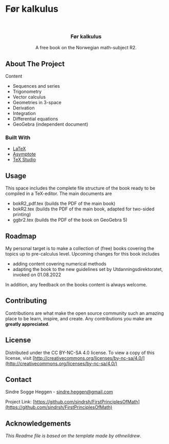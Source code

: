 # Før kalkulus

<!-- PROJECT LOGO -->
<br />
<p align="center">
  <h3 align="center">Før kalkulus</h3>
  <p align="center">
    A free book on the Norwegian math-subject R2.
    <br />
  </p>
</p>


<!-- ABOUT THE PROJECT -->
## About The Project

Content 
* Sequences and series
* Trigonometry
* Vector calculus
* Geometries in 3-space
* Derivation
* Integration
* Differential equations
* GeoGebra (independent document)
### Built With

* [LaTeX](https://www.latex-project.org/)
* [Asymptote](https://asymptote.sourceforge.io/)
* [TeX Studio](https://www.texstudio.org/)


<!-- USAGE EXAMPLES -->
## Usage

This space includes the complete file structure of the book ready to be compiled in a TeX-editor. The main documents are

- bokR2_pdf.tex (builds the PDF of the main book)
- bokR2.tex (builds the PDF of the main book, adapted for two-sided printing)
- ggbr2.tex (builds the PDF of the book on GeoGebra 5) 

<!-- ROADMAP -->
## Roadmap
My personal target is to make a collection of (free) books covering the topics up to pre-calculus level. Upcoming changes for this book includes 
- adding content covering numerical methods 
- adapting the book to the new guidelines set by Utdanningsdirektoratet, invoked on 01.08.2022  

In addition, any feedback on the books content is always welcome.

<!-- CONTRIBUTING -->
## Contributing

Contributions are what make the open source community such an amazing place to be learn, inspire, and create. Any contributions you make are **greatly appreciated**.

<!-- LICENSE -->
## License

Distributed under the CC BY-NC-SA 4.0 license. To view a copy of this license, visit [http://creativecommons.org/licenses/by-nc-sa/4.0/](http://creativecommons.org/licenses/by-nc-sa/4.0/)




<!-- CONTACT -->
## Contact

Sindre Sogge Heggen - sindre.heggen@gmail.com

Project Link: [https://github.com/sindrsh/FirstPrinciplesOfMath](https://github.com/sindrsh/FirstPrinciplesOfMath)



<!-- ACKNOWLEDGEMENTS -->
## Acknowledgements
_This Readme file is based on the template made by othneildrew_.


